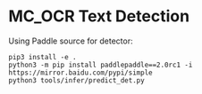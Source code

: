# MC_OCR Text Detection


Using Paddle source for detector:
```
pip3 install -e .
python3 -m pip install paddlepaddle==2.0rc1 -i https://mirror.baidu.com/pypi/simple
python3 tools/infer/predict_det.py
```